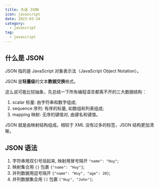 ```yaml
---
title: 大话 JSON
icon: javascript
date: 2023-03-24
category:
  - javascript
tag:
  - javascript
---
```


## 什么是 JSON

JSON 指的是 JavaScript 对象表示法（JavaScript Object Notation）。

JSON 是**轻量级**的文本**数据交换**格式。

这么说可能比较抽象，先总结一下所有编程语言都离不开的三大数据结构：

1. scalar 标量: 由字符串和数字组成;
2. sequence 序列: 有序的标量, 如数组和列表组成;
3. mapping 映射: 无序的键值对, 由键名和键值。

JSON 就是由映射结构组成。相较于 XML 没有过多的标签，JSON 结构更加清晰。

## JSON 语法

1. 字符串用双引号括起来, 映射用冒号隔开 `"name": "Huy"`;
2. 映射集合用 `{}` 包裹 `{"name": "Huy"}`;
3. 并列数据用逗号隔开 `{"name": "Huy", "age": 20}`;
4. 并列数据集合用 `[]` 包裹 `["Huy", "John"]`;
